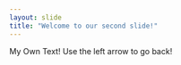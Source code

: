 ```yaml
---
layout: slide
title: "Welcome to our second slide!"
---
```

My Own Text!
Use the left arrow to go back!
